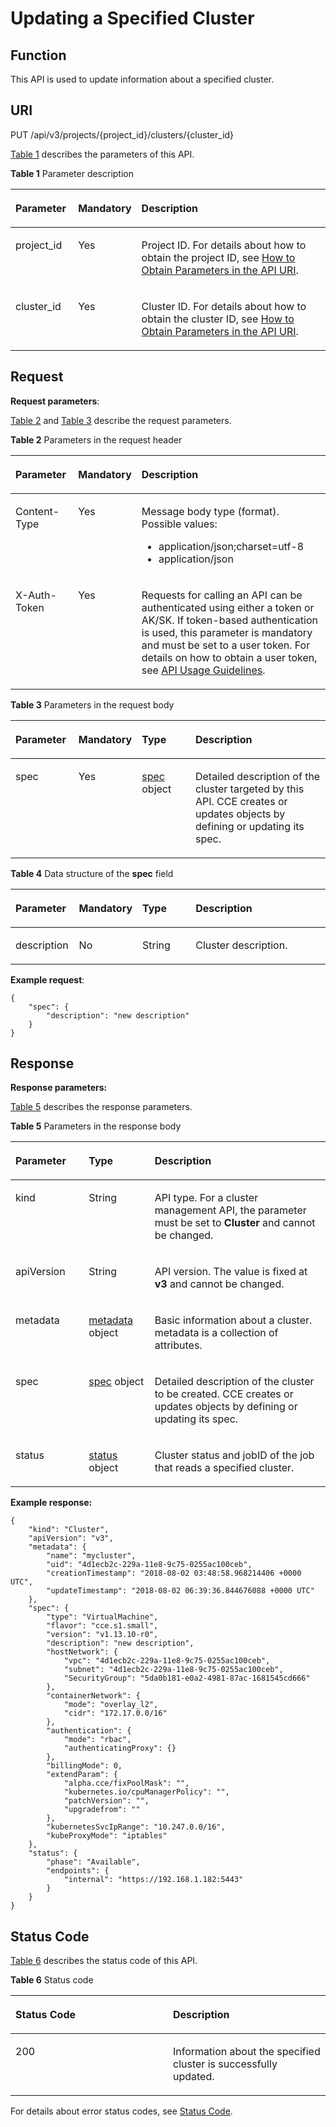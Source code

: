 # Updating a Specified Cluster<a name="cce_02_0240"></a>

## Function<a name="section1686113493165"></a>

This API is used to update information about a specified cluster.

## URI<a name="section8403243161416"></a>

PUT /api/v3/projects/\{project\_id\}/clusters/\{cluster\_id\}

[Table 1](#table2027961241820)  describes the parameters of this API.

**Table  1**  Parameter description

<a name="table2027961241820"></a>
<table><thead align="left"><tr id="row122809120186"><th class="cellrowborder" valign="top" width="20%" id="mcps1.2.4.1.1"><p id="p91421758131813"><a name="p91421758131813"></a><a name="p91421758131813"></a>Parameter</p>
</th>
<th class="cellrowborder" valign="top" width="12%" id="mcps1.2.4.1.2"><p id="p101421758131816"><a name="p101421758131816"></a><a name="p101421758131816"></a>Mandatory</p>
</th>
<th class="cellrowborder" valign="top" width="68%" id="mcps1.2.4.1.3"><p id="p19143115818187"><a name="p19143115818187"></a><a name="p19143115818187"></a>Description</p>
</th>
</tr>
</thead>
<tbody><tr id="row32801312121810"><td class="cellrowborder" valign="top" width="20%" headers="mcps1.2.4.1.1 "><p id="p1714415589184"><a name="p1714415589184"></a><a name="p1714415589184"></a>project_id</p>
</td>
<td class="cellrowborder" valign="top" width="12%" headers="mcps1.2.4.1.2 "><p id="p814518580186"><a name="p814518580186"></a><a name="p814518580186"></a>Yes</p>
</td>
<td class="cellrowborder" valign="top" width="68%" headers="mcps1.2.4.1.3 "><p id="p5145175891811"><a name="p5145175891811"></a><a name="p5145175891811"></a>Project ID. For details about how to obtain the project ID, see <a href="how-to-obtain-parameters-in-the-api-uri.md">How to Obtain Parameters in the API URI</a>.</p>
</td>
</tr>
<tr id="row126417469411"><td class="cellrowborder" valign="top" width="20%" headers="mcps1.2.4.1.1 "><p id="p5642046194113"><a name="p5642046194113"></a><a name="p5642046194113"></a>cluster_id</p>
</td>
<td class="cellrowborder" valign="top" width="12%" headers="mcps1.2.4.1.2 "><p id="p146484634113"><a name="p146484634113"></a><a name="p146484634113"></a>Yes</p>
</td>
<td class="cellrowborder" valign="top" width="68%" headers="mcps1.2.4.1.3 "><p id="p664164613418"><a name="p664164613418"></a><a name="p664164613418"></a>Cluster ID. For details about how to obtain the cluster ID, see <a href="how-to-obtain-parameters-in-the-api-uri.md">How to Obtain Parameters in the API URI</a>.</p>
</td>
</tr>
</tbody>
</table>

## Request<a name="section947084713911"></a>

**Request parameters**:

[Table 2](#table172831182919)  and  [Table 3](#table34052983203655)  describe the request parameters.

**Table  2**  Parameters in the request header

<a name="table172831182919"></a>
<table><thead align="left"><tr id="en-us_topic_0199164459_row55001954122614"><th class="cellrowborder" valign="top" width="20%" id="mcps1.2.4.1.1"><p id="en-us_topic_0199164459_p115009545264"><a name="en-us_topic_0199164459_p115009545264"></a><a name="en-us_topic_0199164459_p115009545264"></a>Parameter</p>
</th>
<th class="cellrowborder" valign="top" width="19%" id="mcps1.2.4.1.2"><p id="en-us_topic_0199164459_p175001547265"><a name="en-us_topic_0199164459_p175001547265"></a><a name="en-us_topic_0199164459_p175001547265"></a>Mandatory</p>
</th>
<th class="cellrowborder" valign="top" width="61%" id="mcps1.2.4.1.3"><p id="en-us_topic_0199164459_p16500154162611"><a name="en-us_topic_0199164459_p16500154162611"></a><a name="en-us_topic_0199164459_p16500154162611"></a>Description</p>
</th>
</tr>
</thead>
<tbody><tr id="en-us_topic_0199164459_row199801811203412"><td class="cellrowborder" valign="top" width="20%" headers="mcps1.2.4.1.1 "><p id="en-us_topic_0199164459_p69808112344"><a name="en-us_topic_0199164459_p69808112344"></a><a name="en-us_topic_0199164459_p69808112344"></a>Content-Type</p>
</td>
<td class="cellrowborder" valign="top" width="19%" headers="mcps1.2.4.1.2 "><p id="en-us_topic_0199164459_p3980111103414"><a name="en-us_topic_0199164459_p3980111103414"></a><a name="en-us_topic_0199164459_p3980111103414"></a>Yes</p>
</td>
<td class="cellrowborder" valign="top" width="61%" headers="mcps1.2.4.1.3 "><p id="en-us_topic_0199164459_p169801011203416"><a name="en-us_topic_0199164459_p169801011203416"></a><a name="en-us_topic_0199164459_p169801011203416"></a>Message body type (format). Possible values:</p>
<a name="en-us_topic_0199164459_ul7385444163617"></a><a name="en-us_topic_0199164459_ul7385444163617"></a><ul id="en-us_topic_0199164459_ul7385444163617"><li>application/json;charset=utf-8</li><li>application/json</li></ul>
</td>
</tr>
<tr id="en-us_topic_0199164459_row3500125412260"><td class="cellrowborder" valign="top" width="20%" headers="mcps1.2.4.1.1 "><p id="en-us_topic_0199164459_p105001654202618"><a name="en-us_topic_0199164459_p105001654202618"></a><a name="en-us_topic_0199164459_p105001654202618"></a>X-Auth-Token</p>
</td>
<td class="cellrowborder" valign="top" width="19%" headers="mcps1.2.4.1.2 "><p id="en-us_topic_0199164459_p20500954182618"><a name="en-us_topic_0199164459_p20500954182618"></a><a name="en-us_topic_0199164459_p20500954182618"></a>Yes</p>
</td>
<td class="cellrowborder" valign="top" width="61%" headers="mcps1.2.4.1.3 "><p id="en-us_topic_0199164459_p18824197845"><a name="en-us_topic_0199164459_p18824197845"></a><a name="en-us_topic_0199164459_p18824197845"></a>Requests for calling an API can be authenticated using either a token or AK/SK. If token-based authentication is used, this parameter is mandatory and must be set to a user token. For details on how to obtain a user token, see <a href="api-usage-guidelines.md">API Usage Guidelines</a>.</p>
</td>
</tr>
</tbody>
</table>

**Table  3**  Parameters in the request body

<a name="table34052983203655"></a>
<table><thead align="left"><tr id="row30254333203655"><th class="cellrowborder" valign="top" width="20.202020202020204%" id="mcps1.2.5.1.1"><p id="p34681881203655"><a name="p34681881203655"></a><a name="p34681881203655"></a>Parameter</p>
</th>
<th class="cellrowborder" valign="top" width="13.131313131313133%" id="mcps1.2.5.1.2"><p id="p333122111014"><a name="p333122111014"></a><a name="p333122111014"></a>Mandatory</p>
</th>
<th class="cellrowborder" valign="top" width="18.181818181818183%" id="mcps1.2.5.1.3"><p id="p57769002203655"><a name="p57769002203655"></a><a name="p57769002203655"></a>Type</p>
</th>
<th class="cellrowborder" valign="top" width="48.484848484848484%" id="mcps1.2.5.1.4"><p id="p58673482203655"><a name="p58673482203655"></a><a name="p58673482203655"></a>Description</p>
</th>
</tr>
</thead>
<tbody><tr id="row9619511127"><td class="cellrowborder" valign="top" width="20.202020202020204%" headers="mcps1.2.5.1.1 "><p id="p4785161212"><a name="p4785161212"></a><a name="p4785161212"></a>spec</p>
</td>
<td class="cellrowborder" valign="top" width="13.131313131313133%" headers="mcps1.2.5.1.2 "><p id="p97205171219"><a name="p97205171219"></a><a name="p97205171219"></a>Yes</p>
</td>
<td class="cellrowborder" valign="top" width="18.181818181818183%" headers="mcps1.2.5.1.3 "><p id="p32441816164615"><a name="p32441816164615"></a><a name="p32441816164615"></a><a href="#table1034041612134">spec</a> object</p>
</td>
<td class="cellrowborder" valign="top" width="48.484848484848484%" headers="mcps1.2.5.1.4 "><p id="p10785112129"><a name="p10785112129"></a><a name="p10785112129"></a>Detailed description of the cluster targeted by this API. CCE creates or updates objects by defining or updating its spec.</p>
</td>
</tr>
</tbody>
</table>

**Table  4**  Data structure of the  **spec**  field

<a name="table1034041612134"></a>
<table><thead align="left"><tr id="row14348121616132"><th class="cellrowborder" valign="top" width="20.202020202020204%" id="mcps1.2.5.1.1"><p id="p133505167139"><a name="p133505167139"></a><a name="p133505167139"></a>Parameter</p>
</th>
<th class="cellrowborder" valign="top" width="13.131313131313133%" id="mcps1.2.5.1.2"><p id="p6353201611319"><a name="p6353201611319"></a><a name="p6353201611319"></a>Mandatory</p>
</th>
<th class="cellrowborder" valign="top" width="18.181818181818183%" id="mcps1.2.5.1.3"><p id="p735501615139"><a name="p735501615139"></a><a name="p735501615139"></a>Type</p>
</th>
<th class="cellrowborder" valign="top" width="48.484848484848484%" id="mcps1.2.5.1.4"><p id="p15357151631311"><a name="p15357151631311"></a><a name="p15357151631311"></a>Description</p>
</th>
</tr>
</thead>
<tbody><tr id="row438141651319"><td class="cellrowborder" valign="top" width="20.202020202020204%" headers="mcps1.2.5.1.1 "><p id="p1653144010196"><a name="p1653144010196"></a><a name="p1653144010196"></a>description</p>
</td>
<td class="cellrowborder" valign="top" width="13.131313131313133%" headers="mcps1.2.5.1.2 "><p id="p9485133718193"><a name="p9485133718193"></a><a name="p9485133718193"></a>No</p>
</td>
<td class="cellrowborder" valign="top" width="18.181818181818183%" headers="mcps1.2.5.1.3 "><p id="p65261417142217"><a name="p65261417142217"></a><a name="p65261417142217"></a>String</p>
</td>
<td class="cellrowborder" valign="top" width="48.484848484848484%" headers="mcps1.2.5.1.4 "><p id="p1318113472302"><a name="p1318113472302"></a><a name="p1318113472302"></a>Cluster description.</p>
</td>
</tr>
</tbody>
</table>

**Example request**:

```
{
    "spec": {
        "description": "new description"
    }
}
```

## Response<a name="section61819725020"></a>

**Response parameters:**

[Table 5](#table111553952019)  describes the response parameters.

**Table  5**  Parameters in the response body

<a name="table111553952019"></a>
<table><thead align="left"><tr id="row215439202012"><th class="cellrowborder" valign="top" width="23.26%" id="mcps1.2.4.1.1"><p id="p1216133992018"><a name="p1216133992018"></a><a name="p1216133992018"></a>Parameter</p>
</th>
<th class="cellrowborder" valign="top" width="20.93%" id="mcps1.2.4.1.2"><p id="p1316153982018"><a name="p1316153982018"></a><a name="p1316153982018"></a>Type</p>
</th>
<th class="cellrowborder" valign="top" width="55.81%" id="mcps1.2.4.1.3"><p id="p111663913204"><a name="p111663913204"></a><a name="p111663913204"></a>Description</p>
</th>
</tr>
</thead>
<tbody><tr id="row54931625203655"><td class="cellrowborder" valign="top" width="23.26%" headers="mcps1.2.4.1.1 "><p id="p16164395205"><a name="p16164395205"></a><a name="p16164395205"></a>kind</p>
</td>
<td class="cellrowborder" valign="top" width="20.93%" headers="mcps1.2.4.1.2 "><p id="p11673972012"><a name="p11673972012"></a><a name="p11673972012"></a>String</p>
</td>
<td class="cellrowborder" valign="top" width="55.81%" headers="mcps1.2.4.1.3 "><p id="p016239162015"><a name="p016239162015"></a><a name="p016239162015"></a>API type. For a cluster management API, the parameter must be set to <strong id="b8304143918315"><a name="b8304143918315"></a><a name="b8304143918315"></a>Cluster</strong> and cannot be changed.</p>
</td>
</tr>
<tr id="row15234185203655"><td class="cellrowborder" valign="top" width="23.26%" headers="mcps1.2.4.1.1 "><p id="p4168391206"><a name="p4168391206"></a><a name="p4168391206"></a>apiVersion</p>
</td>
<td class="cellrowborder" valign="top" width="20.93%" headers="mcps1.2.4.1.2 "><p id="p101616395202"><a name="p101616395202"></a><a name="p101616395202"></a>String</p>
</td>
<td class="cellrowborder" valign="top" width="55.81%" headers="mcps1.2.4.1.3 "><p id="p1416173919201"><a name="p1416173919201"></a><a name="p1416173919201"></a>API version. The value is fixed at <strong id="b95215361854"><a name="b95215361854"></a><a name="b95215361854"></a>v3</strong> and cannot be changed.</p>
</td>
</tr>
<tr id="row1122635417553"><td class="cellrowborder" valign="top" width="23.26%" headers="mcps1.2.4.1.1 "><p id="p144741558135518"><a name="p144741558135518"></a><a name="p144741558135518"></a>metadata</p>
</td>
<td class="cellrowborder" valign="top" width="20.93%" headers="mcps1.2.4.1.2 "><p id="p16227554165511"><a name="p16227554165511"></a><a name="p16227554165511"></a><a href="creating-a-cluster.md#table669019286188">metadata</a> object</p>
</td>
<td class="cellrowborder" valign="top" width="55.81%" headers="mcps1.2.4.1.3 "><p id="p102271654195515"><a name="p102271654195515"></a><a name="p102271654195515"></a>Basic information about a cluster. metadata is a collection of attributes.</p>
</td>
</tr>
<tr id="row3161391200"><td class="cellrowborder" valign="top" width="23.26%" headers="mcps1.2.4.1.1 "><p id="p1016239102012"><a name="p1016239102012"></a><a name="p1016239102012"></a>spec</p>
</td>
<td class="cellrowborder" valign="top" width="20.93%" headers="mcps1.2.4.1.2 "><p id="p67105119126"><a name="p67105119126"></a><a name="p67105119126"></a><a href="reading-a-specified-cluster.md#table1034041612134">spec</a> object</p>
</td>
<td class="cellrowborder" valign="top" width="55.81%" headers="mcps1.2.4.1.3 "><p id="p16166398201"><a name="p16166398201"></a><a name="p16166398201"></a>Detailed description of the cluster to be created. CCE creates or updates objects by defining or updating its spec.</p>
</td>
</tr>
<tr id="row98251185230"><td class="cellrowborder" valign="top" width="23.26%" headers="mcps1.2.4.1.1 "><p id="p118251118192315"><a name="p118251118192315"></a><a name="p118251118192315"></a>status</p>
</td>
<td class="cellrowborder" valign="top" width="20.93%" headers="mcps1.2.4.1.2 "><p id="p148261618142315"><a name="p148261618142315"></a><a name="p148261618142315"></a><a href="reading-a-specified-cluster.md#table6749834132215">status</a> object</p>
</td>
<td class="cellrowborder" valign="top" width="55.81%" headers="mcps1.2.4.1.3 "><p id="p188261618172317"><a name="p188261618172317"></a><a name="p188261618172317"></a>Cluster status and jobID of the job that reads a specified cluster.</p>
</td>
</tr>
</tbody>
</table>

**Example response:**

```
{
    "kind": "Cluster",
    "apiVersion": "v3",
    "metadata": {
        "name": "mycluster",
        "uid": "4d1ecb2c-229a-11e8-9c75-0255ac100ceb",
        "creationTimestamp": "2018-08-02 03:48:58.968214406 +0000 UTC",
        "updateTimestamp": "2018-08-02 06:39:36.844676088 +0000 UTC"
    },
    "spec": {
        "type": "VirtualMachine",
        "flavor": "cce.s1.small",
        "version": "v1.13.10-r0",
        "description": "new description",
        "hostNetwork": {
            "vpc": "4d1ecb2c-229a-11e8-9c75-0255ac100ceb",
            "subnet": "4d1ecb2c-229a-11e8-9c75-0255ac100ceb",
            "SecurityGroup": "5da0b181-e0a2-4981-87ac-1681545cd666"
        },
        "containerNetwork": {
            "mode": "overlay_l2",
            "cidr": "172.17.0.0/16"
        },
        "authentication": {
            "mode": "rbac",
            "authenticatingProxy": {}
        },
        "billingMode": 0,
        "extendParam": {
            "alpha.cce/fixPoolMask": "",
            "kubernetes.io/cpuManagerPolicy": "",
            "patchVersion": "",
            "upgradefrom": ""
        },
        "kubernetesSvcIpRange": "10.247.0.0/16",
        "kubeProxyMode": "iptables"
    },
    "status": {
        "phase": "Available",
        "endpoints": {
            "internal": "https://192.168.1.182:5443"
        }
    }
}
```

## Status Code<a name="s50f1049a6a4d404c895cf636eb8f3bf1"></a>

[Table 6](#en-us_topic_0079614900_table46761928)  describes the status code of this API.

**Table  6**  Status code

<a name="en-us_topic_0079614900_table46761928"></a>
<table><thead align="left"><tr id="en-us_topic_0079614900_row33254664"><th class="cellrowborder" valign="top" width="50%" id="mcps1.2.3.1.1"><p id="p55616028205955"><a name="p55616028205955"></a><a name="p55616028205955"></a>Status Code</p>
</th>
<th class="cellrowborder" valign="top" width="50%" id="mcps1.2.3.1.2"><p id="p8604418205955"><a name="p8604418205955"></a><a name="p8604418205955"></a>Description</p>
</th>
</tr>
</thead>
<tbody><tr id="en-us_topic_0079614900_row41084259"><td class="cellrowborder" valign="top" width="50%" headers="mcps1.2.3.1.1 "><p id="en-us_topic_0079614900_p39490674"><a name="en-us_topic_0079614900_p39490674"></a><a name="en-us_topic_0079614900_p39490674"></a>200</p>
</td>
<td class="cellrowborder" valign="top" width="50%" headers="mcps1.2.3.1.2 "><p id="en-us_topic_0079614900_p44628050"><a name="en-us_topic_0079614900_p44628050"></a><a name="en-us_topic_0079614900_p44628050"></a>Information about the specified cluster is successfully updated.</p>
</td>
</tr>
</tbody>
</table>

For details about error status codes, see  [Status Code](status-code.md).

